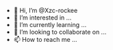 - 👋 Hi, I’m @Xzc-rockee
- 👀 I’m interested in ...
- 🌱 I’m currently learning ...
- 💞️ I’m looking to collaborate on ...
- 📫 How to reach me ...

<!---
Xzc-rockee/Xzc-rockee is a ✨ special ✨ repository because its `README.md` (this file) appears on your GitHub profile.
You can click the Preview link to take a look at your changes.
--->
